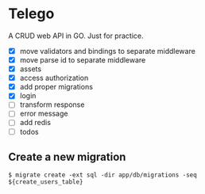# Telego

A CRUD web API in GO. Just for practice.

- [x] move validators and bindings to separate middleware
- [x] move parse id to separate middleware
- [x] assets
- [x] access authorization
- [x] add proper migrations
- [x] login
- [ ] transform response
- [ ] error message
- [ ] add redis
- [ ] todos

## Create a new migration

```
$ migrate create -ext sql -dir app/db/migrations -seq ${create_users_table}
```
